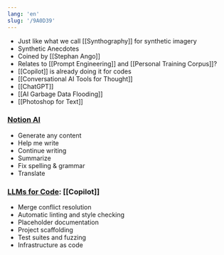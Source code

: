 ```yaml
---
lang: 'en'
slug: '/9A0D39'
---
```


- Just like what we call [[Synthography]] for synthetic imagery
- Synthetic Anecdotes
- Coined by [[Stephan Ango]]
- Relates to [[Prompt Engineering]] and [[Personal Training Corpus]]?
- [[Copilot]] is already doing it for codes
- [[Conversational AI Tools for Thought]]
- [[ChatGPT]]
- [[AI Garbage Data Flooding]]
- [[Photoshop for Text]]

### [Notion AI](https://www.notion.so/ai)

- Generate any content
- Help me write
- Continue writing
- Summarize
- Fix spelling & grammar
- Translate

### [LLMs for Code](https://matt-rickard.ghost.io/llms-for-code/): [[Copilot]]

- Merge conflict resolution
- Automatic linting and style checking
- Placeholder documentation
- Project scaffolding
- Test suites and fuzzing
- Infrastructure as code
